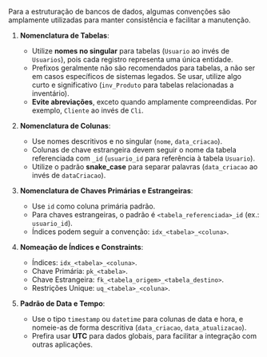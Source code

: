 Para a estruturação de bancos de dados, algumas convenções são amplamente utilizadas para manter consistência e facilitar a manutenção. 

1. **Nomenclatura de Tabelas**:
    - Utilize **nomes no singular** para tabelas (`Usuario` ao invés de `Usuarios`), pois cada registro representa uma única entidade.
    - Prefixos geralmente não são recomendados para tabelas, a não ser em casos específicos de sistemas legados. Se usar, utilize algo curto e significativo (`inv_Produto` para tabelas relacionadas a inventário).
    - **Evite abreviações**, exceto quando amplamente compreendidas. Por exemplo, `Cliente` ao invés de `Cli`.

2. **Nomenclatura de Colunas**:
    - Use nomes descritivos e no singular (`nome`, `data_criacao`).
    - Colunas de chave estrangeira devem seguir o nome da tabela referenciada com `_id` (`usuario_id` para referência à tabela `Usuario`).
    - Utilize o padrão **snake_case** para separar palavras (`data_criacao` ao invés de `dataCriacao`).

3. **Nomenclatura de Chaves Primárias e Estrangeiras**:
    - Use `id` como coluna primária padrão.
    - Para chaves estrangeiras, o padrão é `<tabela_referenciada>_id` (ex.: `usuario_id`).
    - Índices podem seguir a convenção: `idx_<tabela>_<coluna>`.

4. **Nomeação de Índices e Constraints**:
    - Índices: `idx_<tabela>_<coluna>`.
    - Chave Primária: `pk_<tabela>`.
    - Chave Estrangeira: `fk_<tabela_origem>_<tabela_destino>`.
    - Restrições Unique: `uq_<tabela>_<coluna>`.

5. **Padrão de Data e Tempo**:
    - Use o tipo `timestamp` ou `datetime` para colunas de data e hora, e nomeie-as de forma descritiva (`data_criacao`, `data_atualizacao`).
    - Prefira usar **UTC** para dados globais, para facilitar a integração com outras aplicações.
